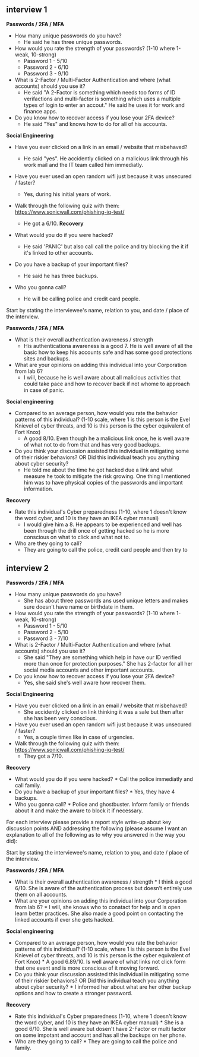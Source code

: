 ## interview 1
**Passwords / 2FA / MFA**
* How many unique passwords do you have?
     * He said he has three unique passwords.    
* How would you rate the strength of your passwords? (1-10 where 1-weak, 10-strong)
     * Password 1 - 5/10
     * Password 2 - 6/10
     * Password 3 - 9/10 
* What is 2-Factor / Multi-Factor Authentication and where (what accounts) should you use it?
     * He said "A 2-Factor is something which needs too forms of ID verifactions and multi-factor is something which uses a multiple types of login to enter an accout." He said he uses it for work and finance apps. 
* Do you know how to recover access if you lose your 2FA device?
     * He said "Yes" and knows how to do for all of his accounts.
  
**Social Engineering**
* Have you ever clicked on a link in an email / website that misbehaved?
    * He said "yes". He accidently clicked on a malicious link through  his work mail and the IT team called him immediatly.
* Have you ever used an open random wifi just because it was unsecured / faster?
    * Yes, during his initial years of work. 
* Walk through the following quiz with them: https://www.sonicwall.com/phishing-iq-test/
    * He got a  6/10.
**Recovery**

* What would you do if you were hacked?
    * He said 'PANIC' but also call call the police and try blocking the it if it's linked to other accounts. 
* Do you have a backup of your important files?
    * He said he has three backups. 
* Who you gonna call?
    * He will be calling police and credit card people. 
  

Start by stating the interviewee's name, relation to you, and date / place of the interview.

**Passwords / 2FA / MFA**
* What is their overall authentication awareness / strength
    * His authenticationa awareness is a good 7. He is well aware of all the basic how to keep his accounts safe and has some good protections sites and backups. 
* What are your opinions on adding this individual into your Corporation from lab 6?
    * I wiil,  because he is well aware about all malicious activities that could take pace and how to recover back if not whome to approach in case of panic. 
  
**Social engineering**
* Compared to an average person, how would you rate the behavior patterns of this individual? (1-10 scale, where 1 is this person is the Evel Knievel of cyber threats, and 10 is this person is the cyber equivalent of Fort Knox)
    * A good 8/10. Even though he a malicious link once, he is well aware of what not to do from that and has very good backups.
* Do you think your discussion assisted this individual in mitigating some of their riskier behaviors? OR Did this individual teach you anything about cyber security?
    * He told me about the time he got hacked due a link and what measure he took to mitigate the risk growing. One thing I mentioned him was to have physical copies of the passwords and important information.  
  
**Recovery**
* Rate this individual's Cyber preparedness (1-10, where 1 doesn't know the word cyber, and 10 is they have an IKEA cyber manual)
    * I would give him a 8. He appears to be experienced and well has been through the drill once of getting hacked so he is more conscious on what to click and what not to. 
* Who are they going to call?
    * They are going to call the police, credit card people and then try to 

## interview 2
**Passwords / 2FA / MFA**
* How many unique passwords do you have?
     * She has about three passwords ans used unique letters and makes sure doesn't have name or birthdate in them. 
* How would you rate the strength of your passwords? (1-10 where 1-weak, 10-strong)
     * Password 1 - 5/10
     * Password 2 - 5/10
     * Password 3 - 7/10
* What is 2-Factor / Multi-Factor Authentication and where (what accounts) should you use it?
     * She said "They are something which help in have our ID verified more than once for protection purposes." She has 2-factor for all her social media accounts and other important accounts. 
* Do you know how to recover access if you lose your 2FA device?
     * Yes, she said she's well aware how recover them. 
  
**Social Engineering**
* Have you ever clicked on a link in an email / website that misbehaved?
     * She accidently clicked on link thinking it was a sale but then after she has been very conscious. 
* Have you ever used an open random wifi just because it was unsecured / faster?
     * Yes, a couple times like in case of urgencies. 
* Walk through the following quiz with them: https://www.sonicwall.com/phishing-iq-test/
     * They got a 7/10. 
  
**Recovery**

* What would you do if you were hacked?
      * Call the police immediatly and call family.
* Do you have a backup of your important files?
      * Yes, they have 4 backups. 
* Who you gonna call?
      * Police and ghostbuster. Inform family or friends about it and make the aware to block it if necessary. 
      
  
For each interview please provide a report style write-up about key discussion points AND addressing the following (please assume I want an explanation to all of the following as to why you answered in the way you did):

Start by stating the interviewee's name, relation to you, and date / place of the interview.

**Passwords / 2FA / MFA**
* What is their overall authentication awareness / strength
      * I think a good 6/10. She is aware of the authentication process but doesn’t entirely use them on all accounts. 
* What are your opinions on adding this individual into your Corporation from lab 6?
      * I will, she knows who to conatact for help and is open learn better practices. She also made a good point on contacting the linked accounts if ever she gets hacked. 
  
**Social engineering**
* Compared to an average person, how would you rate the behavior patterns of this individual? (1-10 scale, where 1 is this person is the Evel Knievel of cyber threats, and 10 is this person is the cyber equivalent of Fort Knox)
      * A good 6.89/10. Is well aware of what links not click form that one event and is more conscious of it moving forward. 
* Do you think your discussion assisted this individual in mitigating some of their riskier behaviors? OR Did this individual teach you anything about cyber security?
      * I informed her about what are her other backup options and how to create a stronger password. 
  
**Recovery**
* Rate this individual's Cyber preparedness (1-10, where 1 doesn't know the word cyber, and 10 is they have an IKEA cyber manual)
      * She is a good 6/10. She is well aware but dosen't have 2-Factor or multi factor on some impotant and account and has all the backups on her phone. 
* Who are they going to call?
      * They are going to call the police and family. 
